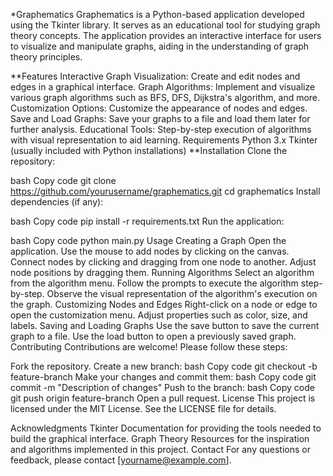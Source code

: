 *Graphematics
Graphematics is a Python-based application developed using the Tkinter library. It serves as an educational tool for studying graph theory concepts. The application provides an interactive interface for users to visualize and manipulate graphs, aiding in the understanding of graph theory principles.

**Features
Interactive Graph Visualization: Create and edit nodes and edges in a graphical interface.
Graph Algorithms: Implement and visualize various graph algorithms such as BFS, DFS, Dijkstra's algorithm, and more.
Customization Options: Customize the appearance of nodes and edges.
Save and Load Graphs: Save your graphs to a file and load them later for further analysis.
Educational Tools: Step-by-step execution of algorithms with visual representation to aid learning.
Requirements
Python 3.x
Tkinter (usually included with Python installations)
**Installation
Clone the repository:

bash
Copy code
git clone https://github.com/yourusername/graphematics.git
cd graphematics
Install dependencies (if any):

bash
Copy code
pip install -r requirements.txt
Run the application:

bash
Copy code
python main.py
Usage
Creating a Graph
Open the application.
Use the mouse to add nodes by clicking on the canvas.
Connect nodes by clicking and dragging from one node to another.
Adjust node positions by dragging them.
Running Algorithms
Select an algorithm from the algorithm menu.
Follow the prompts to execute the algorithm step-by-step.
Observe the visual representation of the algorithm's execution on the graph.
Customizing Nodes and Edges
Right-click on a node or edge to open the customization menu.
Adjust properties such as color, size, and labels.
Saving and Loading Graphs
Use the save button to save the current graph to a file.
Use the load button to open a previously saved graph.
Contributing
Contributions are welcome! Please follow these steps:

Fork the repository.
Create a new branch:
bash
Copy code
git checkout -b feature-branch
Make your changes and commit them:
bash
Copy code
git commit -m "Description of changes"
Push to the branch:
bash
Copy code
git push origin feature-branch
Open a pull request.
License
This project is licensed under the MIT License. See the LICENSE file for details.

Acknowledgments
Tkinter Documentation for providing the tools needed to build the graphical interface.
Graph Theory Resources for the inspiration and algorithms implemented in this project.
Contact
For any questions or feedback, please contact [yourname@example.com].
